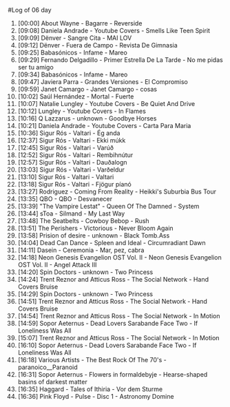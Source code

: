 #Log of 06 day

1. [00:00] About Wayne - Bagarre - Reverside
1. [09:08] Daniela Andrade - Youtube Covers - Smells Like Teen Spirit
1. [09:09] Dënver - Sangre Cita - MAI LOV
1. [09:12] Dënver - Fuera de Campo - Revista De Gimnasia
1. [09:25] Babasónicos - Infame - Mareo
1. [09:29] Fernando Delgadillo - Primer Estrella De La Tarde - No me pidas ser tu amigo
1. [09:34] Babasónicos - Infame - Mareo
1. [09:47] Javiera Parra - Grandes Versiones - El Compromiso
1. [09:59] Janet Camargo - Janet Camargo - cosas
1. [10:02] Saúl Hernández - Mortal - Fuerte
1. [10:07] Natalie Lungley - Youtube Covers - Be Quiet And Drive
1. [10:12] Lungley - Youtube Covers - In Flames
1. [10:16] Q Lazzarus - unknown - Goodbye Horses
1. [10:21] Daniela Andrade - Youtube Covers - Carta Para Maria
1. [10:36] Sigur Rós - Valtari - Ég anda
1. [12:37] Sigur Rós - Valtari - Ekki múkk
1. [12:45] Sigur Rós - Valtari - Varúð
1. [12:52] Sigur Rós - Valtari - Rembihnútur
1. [12:57] Sigur Rós - Valtari - Dauðalogn
1. [13:03] Sigur Rós - Valtari - Varðeldur
1. [13:10] Sigur Rós - Valtari - Valtari
1. [13:18] Sigur Rós - Valtari - Fjögur píanó
1. [13:27] Rodriguez - Coming From Reality - Heikki's Suburbia Bus Tour
1. [13:35] QBO - QBO - Desvanecer
1. [13:39] "The Vampire Lestat" - Queen Of The Damned - System
1. [13:44] sToa - Silmand - My Last Way
1. [13:48] The Seatbelts - Cowboy Bebop - Rush
1. [13:51] The Perishers - Victorious - Never Bloom Again
1. [13:58] Prision of desire - unknown - Black Tomb.Ass
1. [14:04] Dead Can Dance - Spleen and Ideal - Circumradiant Dawn
1. [14:11] Dasein - Ceremonia - Mar, pez, cabra
1. [14:18] Neon Genesis Evangelion OST Vol. II - Neon Genesis Evangelion OST Vol. II - Angel Attack III
1. [14:20] Spin Doctors - unknown - Two Princess
1. [14:24] Trent Reznor and Atticus Ross - The Social Network - Hand Covers Bruise
1. [14:29] Spin Doctors - unknown - Two Princess
1. [14:51] Trent Reznor and Atticus Ross - The Social Network - Hand Covers Bruise
1. [14:54] Trent Reznor and Atticus Ross - The Social Network - In Motion
1. [14:59] Sopor Aeternus - Dead Lovers Sarabande Face Two - If Loneliness Was All
1. [15:07] Trent Reznor and Atticus Ross - The Social Network - In Motion
1. [16:10] Sopor Aeternus - Dead Lovers Sarabande Face Two - If Loneliness Was All
1. [16:18] Various Artists - The Best Rock Of The 70's - paranoico__Paranoid
1. [16:31] Sopor Aeternus - Flowers in formaldebyje - Hearse-shaped basins of darkest matter
1. [16:35] Haggard - Tales of Ithiria - Vor dem Sturme
1. [16:36] Pink Floyd - Pulse - Disc 1 - Astronomy Domine
